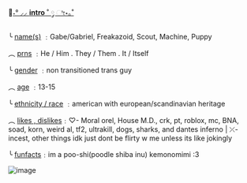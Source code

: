 🐾[˖° ⸝⸝ **intro** ˚ ༘ ೀ⋆｡˚](https://cdn.discordapp.com/attachments/1141153919377084498/1339967850084962344/Untitled178_20250214083321.png?ex=67b0a5ce&is=67af544e&hm=89e59c4a12800204b01665d3fe9324f49025c837ca7712352371c0e0e57c8810&)

╰ [name(s)](https://.) ﹕Gabe/Gabriel, Freakazoid, Scout, Machine, Puppy

︵ [prns](https://.) ﹕He / Him . They / Them . It / Itself

╰ [gender](https://.) ﹕non transitioned trans guy

︵ [age](https://.) ﹕13-15

╰ [ethnicity / race](https://.) ﹕american with european/scandinavian heritage

︵ [likes , dislikes](https://.)﹕♡- Moral orel, House M.D., crk, pt, roblox, mc, BNA, soad, korn, weird al, tf2, ultrakill, dogs, sharks, and dantes inferno | ⤫- incest, other things idk just dont be flirty w me unless its like jokingly

╰  [funfacts](https://.)﹕im a poo-shi(poodle shiba inu) kemonomimi :3

![image](https://github.com/user-attachments/assets/ca3b8a61-a1ee-474d-ab08-4029c9f63fbd)
